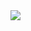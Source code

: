 <img src=“[Me.png](https://github.com/markslorach/markslorach/blob/main/Me.png)https://github.com/markslorach/markslorach/blob/main/Me.png” width=“100” height=“100”>
